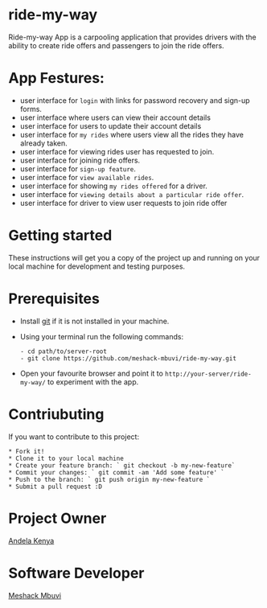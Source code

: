 # ride-my-way
Ride-my-way App is a carpooling application that provides drivers with the ability to create ride offers and passengers to join the ride offers.

# App Festures:
* user interface for `login` with links for password recovery and sign-up forms.
* user interface where users can view their account details
* user interface for users to update their account details
* user interface for `my rides` where users view all the rides they have already taken.
* user interface for viewing rides user has requested to join.
* user interface for joining ride offers.
* user interface for `sign-up feature`.
* user interface for `view available rides`.
* user interface for showing `my rides offered` for a driver.
* user interface for `viewing details about a particular ride offer`.
* user interface for driver to view user requests to join ride offer


# Getting started
These instructions will get you a copy of the project up and running on your local machine for development and testing purposes.

# Prerequisites
* Install [git](https://gist.github.com/derhuerst/1b15ff4652a867391f03) if it is not installed in your machine.
* Using your terminal run the following commands:
    ```
    - cd path/to/server-root
    - git clone https://github.com/meshack-mbuvi/ride-my-way.git
    ```

* Open your favourite browser and point it to ` http://your-server/ride-my-way/ ` to experiment with the app.

# Contriubuting
If you want to contribute to this project:

    * Fork it!
    * Clone it to your local machine
    * Create your feature branch: ` git checkout -b my-new-feature`
    * Commit your changes: ` git commit -am 'Add some feature' `
    * Push to the branch: ` git push origin my-new-feature `
    * Submit a pull request :D

# Project Owner
   [Andela Kenya](https://www.andela.com/about-us/)

# Software Developer
   [Meshack Mbuvi](https://www.github.com/meshack-mbuvi)



